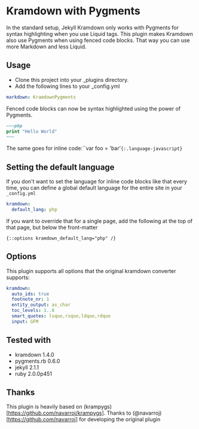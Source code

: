 Kramdown with Pygments
========

In the standard setup, Jekyll Kramdown only works with Pygments for syntax highlighting
when you use Liquid tags. This plugin makes Kramdown also use Pygments when using 
fenced code blocks. That way you can use more Markdown and less Liquid.

## Usage

* Clone this project into your _plugins directory.
* Add the following lines to your _config.yml

```yaml
markdown: KramdownPygments
```

Fenced code blocks can now be syntax highlighted using the power of Pygments.

```markdown
~~~php
print "Hello World"
~~~
```    

The same goes for inline code:``var foo = 'bar'`{:.language-javascript}`

## Setting the default language
If you don't want to set the language for inline code blocks like that every time, 
you can define a global default language for the entire site in your `_config.yml`

```yaml
kramdown:
  default_lang: php
```

If you want to override that for a single page, add the following at the top of 
that page, but below the front-matter

```
{::options kramdown_default_lang="php" /}
```

## Options
This plugin supports all options that the original kramdown converter supports:

```yaml
kramdown:
  auto_ids: true
  footnote_nr: 1
  entity_output: as_char
  toc_levels: 1..6
  smart_quotes: lsquo,rsquo,ldquo,rdquo
  input: GFM
```

## Tested with

* kramdown 1.4.0
* pygments.rb 0.6.0
* jekyll 2.1.1
* ruby 2.0.0p451

## Thanks

This plugin is heavily based on (krampygs)[https://github.com/navarroj/krampygs].
Thanks to (@navarroj)[https://github.com/navarroj] for developing the original plugin
